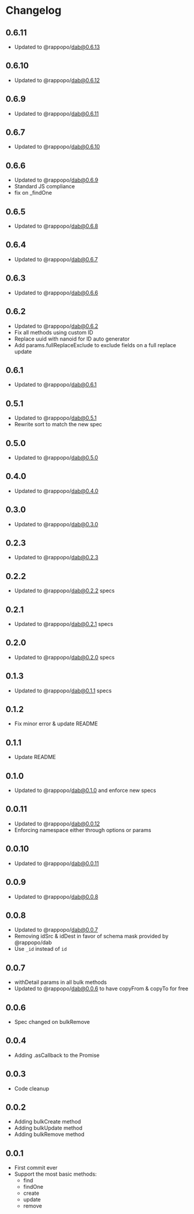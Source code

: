 # Changelog

## 0.6.11

* Updated to @rappopo/dab@0.6.13

## 0.6.10

* Updated to @rappopo/dab@0.6.12

## 0.6.9

* Updated to @rappopo/dab@0.6.11

## 0.6.7

* Updated to @rappopo/dab@0.6.10

## 0.6.6

* Updated to @rappopo/dab@0.6.9
* Standard JS compliance
* fix on _findOne

## 0.6.5

* Updated to @rappopo/dab@0.6.8

## 0.6.4

* Updated to @rappopo/dab@0.6.7

## 0.6.3

* Updated to @rappopo/dab@0.6.6

## 0.6.2

* Updated to @rappopo/dab@0.6.2
* Fix all methods using custom ID
* Replace uuid with nanoid for ID auto generator
* Add params.fullReplaceExclude to exclude fields on a full replace update

## 0.6.1

* Updated to @rappopo/dab@0.6.1

## 0.5.1

* Updated to @rappopo/dab@0.5.1
* Rewrite sort to match the new spec

## 0.5.0

* Updated to @rappopo/dab@0.5.0

## 0.4.0

* Updated to @rappopo/dab@0.4.0

## 0.3.0

* Updated to @rappopo/dab@0.3.0

## 0.2.3

* Updated to @rappopo/dab@0.2.3

## 0.2.2

* Updated to @rappopo/dab@0.2.2 specs

## 0.2.1

* Updated to @rappopo/dab@0.2.1 specs

## 0.2.0

* Updated to @rappopo/dab@0.2.0 specs

## 0.1.3

* Updated to @rappopo/dab@0.1.1 specs

## 0.1.2

* Fix minor error & update README

## 0.1.1

* Update README

## 0.1.0

* Updated to @rappopo/dab@0.1.0 and enforce new specs

## 0.0.11

* Updated to @rappopo/dab@0.0.12
* Enforcing namespace either through options or params

## 0.0.10

* Updated to @rappopo/dab@0.0.11

## 0.0.9

* Updated to @rappopo/dab@0.0.8

## 0.0.8

* Updated to @rappopo/dab@0.0.7
* Removing idSrc & idDest in favor of schema mask provided by @rappopo/dab
* Use `_id` instead of `id`

## 0.0.7

* withDetail params in all bulk methods
* Updated to @rappopo/dab@0.0.6 to have copyFrom & copyTo for free

## 0.0.6

* Spec changed on bulkRemove

## 0.0.4

* Adding .asCallback to the Promise

## 0.0.3

* Code cleanup

## 0.0.2

* Adding bulkCreate method
* Adding bulkUpdate method
* Adding bulkRemove method

## 0.0.1

* First commit ever
* Support the most basic methods:
  * find
  * findOne
  * create
  * update
  * remove